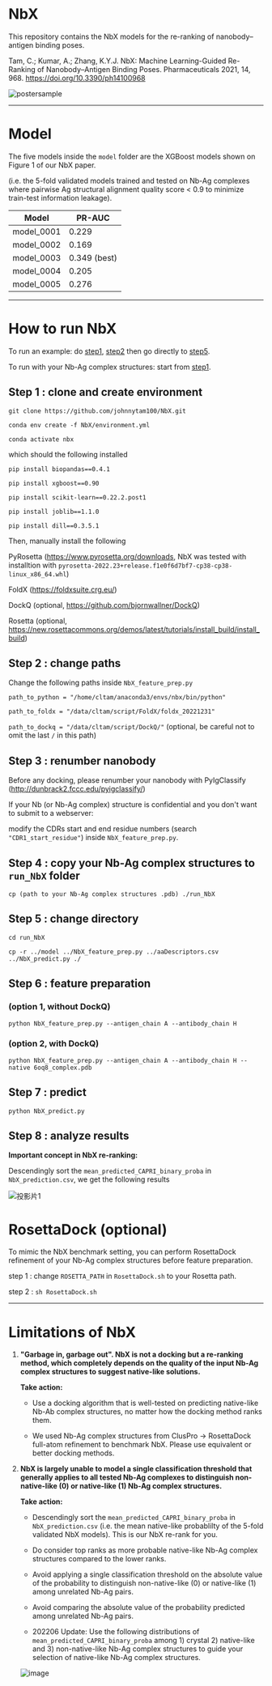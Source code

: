 # NbX

This repository contains the NbX models for the re-ranking of nanobody–antigen binding poses.

Tam, C.; Kumar, A.; Zhang, K.Y.J. NbX: Machine Learning-Guided Re-Ranking of Nanobody–Antigen Binding Poses. Pharmaceuticals 2021, 14, 968. https://doi.org/10.3390/ph14100968

![postersample](https://user-images.githubusercontent.com/51283097/174424802-a14cc780-1a59-4527-bc64-1321f63bb98c.png)

---

# Model

The five models inside the `model` folder are the  XGBoost models shown on Figure 1 of our NbX paper.

(i.e. the 5-fold validated models trained and tested on Nb-Ag complexes where pairwise Ag structural alignment quality score < 0.9 to minimize train-test information leakage).

| Model | PR-AUC |
| ------------- | ------------- |
| model_0001 | 0.229 |
| model_0002 | 0.169 |
| model_0003 | 0.349 (best) |
| model_0004 | 0.205 |
| model_0005 | 0.276 |

---

# How to run NbX

To run an example: do [step1](https://github.com/johnnytam100/NbX#step-1--install-pre-requisites), [step2](https://github.com/johnnytam100/NbX#step-2--change-paths) then go directly to [step5](https://github.com/johnnytam100/NbX#step-5--change-directory).

To run with your Nb-Ag complex structures: start from [step1](https://github.com/johnnytam100/NbX#step-1--install-pre-requisites).

## Step 1 : clone and create environment

`git clone https://github.com/johnnytam100/NbX.git`

`conda env create -f NbX/environment.yml`

`conda activate nbx`

which should the following installed

`pip install biopandas==0.4.1`

`pip install xgboost==0.90`

`pip install scikit-learn==0.22.2.post1`

`pip install joblib==1.1.0`

`pip install dill==0.3.5.1`



Then, manually install the following

PyRosetta (https://www.pyrosetta.org/downloads, NbX was tested with installtion with `pyrosetta-2022.23+release.f1e0f6d7bf7-cp38-cp38-linux_x86_64.whl`)

FoldX (https://foldxsuite.crg.eu/)

DockQ (optional, https://github.com/bjornwallner/DockQ)

Rosetta (optional, https://new.rosettacommons.org/demos/latest/tutorials/install_build/install_build)


## Step 2 : change paths

Change the following paths inside `NbX_feature_prep.py`

`path_to_python = "/home/cltam/anaconda3/envs/nbx/bin/python"`

`path_to_foldx = "/data/cltam/script/FoldX/foldx_20221231"`

`path_to_dockq = "/data/cltam/script/DockQ/"` (optional, be careful not to omit the last `/` in this path)


## Step 3 : renumber nanobody

Before any docking, please renumber your nanobody with PyIgClassify (http://dunbrack2.fccc.edu/pyigclassify/)

If your Nb (or Nb-Ag complex) structure is confidential and you don't want to submit to a webserver: 

modify the CDRs start and end residue numbers (search `"CDR1_start_residue"`) inside `NbX_feature_prep.py`.

## Step 4 : copy your Nb-Ag complex structures to `run_NbX` folder

`cp (path to your Nb-Ag complex structures .pdb) ./run_NbX`

## Step 5 : change directory

`cd run_NbX`

`cp -r ../model ../NbX_feature_prep.py ../aaDescriptors.csv ../NbX_predict.py ./`

## Step 6 : feature preparation

### (option 1,  without DockQ)

`python NbX_feature_prep.py --antigen_chain A --antibody_chain H`

### (option 2,  with DockQ)

`python NbX_feature_prep.py --antigen_chain A --antibody_chain H --native 6oq8_complex.pdb`


## Step 7 : predict

`python NbX_predict.py`


## Step 8 : analyze results

**Important concept in NbX re-ranking:**

Descendingly sort the `mean_predicted_CAPRI_binary_proba` in `NbX_prediction.csv`, we get the following results

![投影片1](https://user-images.githubusercontent.com/51283097/174423865-865a8b73-d382-4080-b080-8fa49e5b2a44.PNG)


# RosettaDock (optional)

To mimic the NbX benchmark setting, you can perform RosettaDock refinement of your Nb-Ag complex structures before feature preparation.

step 1 : change `ROSETTA_PATH` in `RosettaDock.sh` to your Rosetta path.

step 2 : `sh RosettaDock.sh`

---

# Limitations of NbX

1) **"Garbage in, garbage out". NbX is not a docking but a re-ranking method, which completely depends on the quality of the input Nb-Ag complex structures to suggest native-like solutions.**

    **Take action:** 
    
    * Use a docking algorithm that is well-tested on predicting native-like Nb-Ab complex structures, no matter how the docking method ranks them. 

    * We used Nb-Ag complex structures from ClusPro -> RosettaDock full-atom refinement to benchmark NbX. Please use equivalent or better docking methods.

2) **NbX is largely unable to model a single classification threshold that generally applies to all tested Nb-Ag complexes to distinguish non-native-like (0) or native-like (1) Nb-Ag complex structures.**


    **Take action:** 
    
    * Descendingly sort the `mean_predicted_CAPRI_binary_proba` in `NbX_prediction.csv` (i.e. the mean native-like probablilty of the 5-fold validated NbX models). This is our NbX re-rank for you.

    * Do consider top ranks as more probable native-like Nb-Ag complex structures compared to the lower ranks.

    * Avoid applying a single classification threshold on the absolute value of the probability to distinguish non-native-like (0) or native-like (1) among unrelated Nb-Ag pairs.

    * Avoid comparing the absolute value of the probability predicted among unrelated Nb-Ag pairs.

    * 202206 Update: Use the following distributions of `mean_predicted_CAPRI_binary_proba` among 1) crystal 2) native-like and 3) non-native-like Nb-Ag complex      structures to guide your selection of native-like Nb-Ag complex structures.

   ![image](https://user-images.githubusercontent.com/51283097/174424674-a5d30058-64aa-460d-b2a5-e6346901170d.png)

